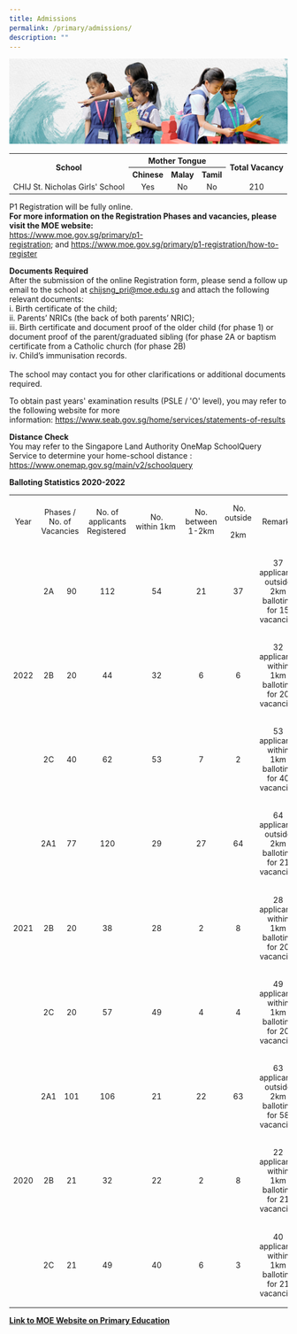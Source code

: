 ```yaml
---
title: Admissions
permalink: /primary/admissions/
description: ""
---
```

![](/images/01%20Banner%20Photos/info-hub.jpg)
<table class="ive_eobj_center iveo_table ives_tab_simple3" style="margin-left: auto; margin-right: auto;">
<tbody>
<tr>
<th style="text-align: center;" rowspan="2">School</th>
<th style="text-align: center;" colspan="3">Mother Tongue</th>
<th style="text-align: center;" rowspan="2">Total Vacancy</th>
</tr>
<tr style="text-align: center;">
<th>Chinese</th>
<th>Malay</th>
<th>Tamil</th>
</tr>
<tr style="text-align: center;">
<td>CHIJ St. Nicholas Girls' School</td>
<td>Yes</td>
<td>No</td>
<td>No</td>
<td>210</td>
</tr>
</tbody>
</table>
<p>P1 Registration will be fully online.<br><strong>For more information on the Registration Phases and vacancies, please visit the MOE website:<br></strong><a href="https://www.moe.gov.sg/primary/p1-registration">https://www.moe.gov.sg/primary/p1-registration</a>;&nbsp;and&nbsp;<a href="https://www.moe.gov.sg/primary/p1-registration/how-to-register">https://www.moe.gov.sg/primary/p1-registration/how-to-register</a></p>
<p><strong>Documents Required</strong><br>After the submission of the online Registration form, please send a follow up email to the school at&nbsp;<a href="mailto:chijsng_pri@moe.edu.sg">chijsng_pri@moe.edu.sg</a>&nbsp;and attach the following relevant documents:<br>i. Birth certificate of the child;<br>ii. Parents’ NRICs (the back of both parents’ NRIC);<br>iii. Birth certificate and document proof of the older child (for phase 1) or document proof of the parent/graduated sibling (for phase 2A or baptism certificate from a Catholic church (for phase 2B)<br>iv. Child’s immunisation records.<br><br>The school may contact you for other clarifications or additional documents required.</p>
<p>To obtain past years' examination results (PSLE / 'O' level), you may refer to the following website for more information:&nbsp;<a href="https://www.seab.gov.sg/home/services/statements-of-results">https://www.seab.gov.sg/home/services/statements-of-results</a></p>
<p><strong>Distance Check</strong><br>You may refer to the Singapore Land Authority OneMap SchoolQuery Service to determine your home-school distance&nbsp;: <a href="https://www.onemap.gov.sg/main/v2/schoolquery">https://www.onemap.gov.sg/main/v2/schoolquery</a></p>
<p><strong>Balloting Statistics&nbsp;2020-2022</strong></p>
<table width="699">
<tbody>
<tr>
<td style="text-align: center;" width="50">
<p>Year</p>
</td>
<td style="text-align: center;" colspan="2" width="123">
<p>Phases&nbsp;/ No. of Vacancies</p>
</td>
<td style="text-align: center;" width="83">
<p>No. of applicants Registered&nbsp;</p>
</td>
<td style="text-align: center;" width="81">
<p>No. within&nbsp;1km&nbsp;</p>
</td>
<td style="text-align: center;" width="77">
<p>No. between 1-2km</p>
</td>
<td style="text-align: center;" width="67">
<p>&nbsp;No. outside</p>
<p>2km</p>
</td>
<td style="text-align: center;" width="217">
<p>Remarks</p>
</td>
</tr>
<tr>
<td style="text-align: center;" rowspan="3" width="50">
<p>2022</p>
</td>
<td style="text-align: center;" width="61">
<p>2A</p>
</td>
<td style="text-align: center;" width="62">
<p>90</p>
</td>
<td style="text-align: center;" width="83">
<p>112</p>
</td>
<td style="text-align: center;" width="81">
<p>54</p>
</td>
<td style="text-align: center;" width="77">
<p>21</p>
</td>
<td style="text-align: center;" width="67">
<p>37</p>
</td>
<td style="text-align: center;" width="217">
<p>37 applicants outside 2km balloting for 15 vacancies</p>
</td>
</tr>
<tr>
<td style="text-align: center;" width="61">
<p>2B</p>
</td>
<td style="text-align: center;" width="62">
<p>20</p>
</td>
<td style="text-align: center;" width="83">
<p>44</p>
</td>
<td style="text-align: center;" width="81">
<p>32</p>
</td>
<td style="text-align: center;" width="77">
<p>6</p>
</td>
<td style="text-align: center;" width="67">
<p>6</p>
</td>
<td style="text-align: center;" width="217">
<p>32 applicants within 1km balloting for 20 vacancies</p>
</td>
</tr>
<tr>
<td style="text-align: center;" width="61">
<p>2C</p>
</td>
<td style="text-align: center;" width="62">
<p>40</p>
</td>
<td style="text-align: center;" width="83">
<p>62</p>
</td>
<td style="text-align: center;" width="81">
<p>53</p>
</td>
<td style="text-align: center;" width="77">
<p>7</p>
</td>
<td style="text-align: center;" width="67">
<p>2</p>
</td>
<td style="text-align: center;" width="217">
<p>53 applicants within 1km balloting for 40 vacancies</p>
</td>
</tr>	
<tr>
<td style="text-align: center;" rowspan="3" width="50">
<p>2021</p>
</td>
<td style="text-align: center;" width="61">
<p>2A1</p>
</td>
<td style="text-align: center;" width="62">
<p>77</p>
</td>
<td style="text-align: center;" width="83">
<p>120</p>
</td>
<td style="text-align: center;" width="81">
<p>29</p>
</td>
<td style="text-align: center;" width="77">
<p>27</p>
</td>
<td style="text-align: center;" width="67">
<p>64</p>
</td>
<td style="text-align: center;" width="217">
<p>64 applicants outside 2km balloting for 21 vacancies</p>
</td>
</tr>
<tr>
<td style="text-align: center;" width="61">
<p>2B</p>
</td>
<td style="text-align: center;" width="62">
<p>20</p>
</td>
<td style="text-align: center;" width="83">
<p>38</p>
</td>
<td style="text-align: center;" width="81">
<p>28</p>
</td>
<td style="text-align: center;" width="77">
<p>2</p>
</td>
<td style="text-align: center;" width="67">
<p>8</p>
</td>
<td style="text-align: center;" width="217">
<p>28 applicants within 1km balloting for 20 vacancies</p>
</td>
</tr>
<tr>
<td style="text-align: center;" width="61">
<p>2C</p>
</td>
<td style="text-align: center;" width="62">
<p>20</p>
</td>
<td style="text-align: center;" width="83">
<p>57</p>
</td>
<td style="text-align: center;" width="81">
<p>49</p>
</td>
<td style="text-align: center;" width="77">
<p>4</p>
</td>
<td style="text-align: center;" width="67">
<p>4</p>
</td>
<td style="text-align: center;" width="217">
<p>49 applicants within 1km balloting for 20 vacancies</p>
</td>
</tr>
<tr>
<td style="text-align: center;" rowspan="3" width="50">
<p>2020</p>
</td>
<td style="text-align: center;" width="61">
<p>2A1</p>
</td>
<td style="text-align: center;" width="62">
<p>101</p>
</td>
<td style="text-align: center;" width="83">
<p>106</p>
</td>
<td style="text-align: center;" width="81">
<p>21</p>
</td>
<td style="text-align: center;" width="77">
<p>22</p>
</td>
<td style="text-align: center;" width="67">
<p>63</p>
</td>
<td style="text-align: center;" width="217">
<p>63 applicants outside 2km balloting for 58 vacancies</p>
</td>
</tr>
<tr>
<td style="text-align: center;" width="61">
<p>2B</p>
</td>
<td style="text-align: center;" width="62">
<p>21</p>
</td>
<td style="text-align: center;" width="83">
<p>32</p>
</td>
<td style="text-align: center;" width="81">
<p>22</p>
</td>
<td style="text-align: center;" width="77">
<p>2</p>
</td>
<td style="text-align: center;" width="67">
<p>8</p>
</td>
<td style="text-align: center;" width="217">
<p>22 applicants within 1km balloting for 21 vacancies</p>
</td>
</tr>
<tr>
<td style="text-align: center;" width="61">
<p>2C</p>
</td>
<td style="text-align: center;" width="62">
<p>21</p>
</td>
<td style="text-align: center;" width="83">
<p>49</p>
</td>
<td style="text-align: center;" width="81">
<p>40</p>
</td>
<td style="text-align: center;" width="77">
<p>6</p>
</td>
<td style="text-align: center;" width="67">
<p>3</p>
</td>
<td style="text-align: center;" width="217">
<p>40 applicants within 1km balloting for 21 vacancies</p>
</td>
</tr>
</tbody>
</table>
<p><strong><a href="http://www.moe.gov.sg/education/primary/">Link to MOE Website on Primary Education</a></strong></p>